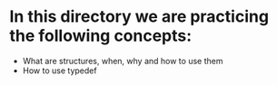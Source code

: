 # In this directory we are practicing the following concepts:

- What are structures, when, why and how to use them
- How to use typedef
